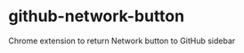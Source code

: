 github-network-button
=====================

Chrome extension to return Network button to GitHub sidebar
